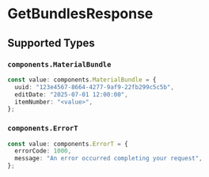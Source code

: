 # GetBundlesResponse


## Supported Types

### `components.MaterialBundle`

```typescript
const value: components.MaterialBundle = {
  uuid: "123e4567-8664-4277-9af9-22fb299c5c5b",
  editDate: "2025-07-01 12:00:00",
  itemNumber: "<value>",
};
```

### `components.ErrorT`

```typescript
const value: components.ErrorT = {
  errorCode: 1000,
  message: "An error occurred completing your request",
};
```

